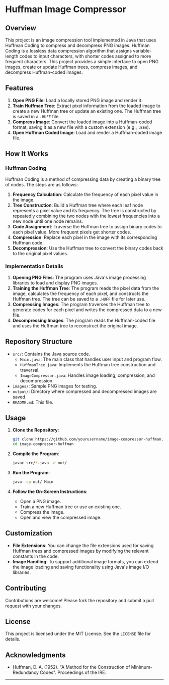 # Huffman Image Compressor

## Overview

This project is an image compression tool implemented in Java that uses Huffman Coding to compress and decompress PNG images. Huffman Coding is a lossless data compression algorithm that assigns variable-length codes to input characters, with shorter codes assigned to more frequent characters. This project provides a simple interface to open PNG images, create or update Huffman trees, compress images, and decompress Huffman-coded images.

## Features

1. **Open PNG File**: Load a locally stored PNG image and render it.
2. **Train Huffman Tree**: Extract pixel information from the loaded image to create a new Huffman tree or update an existing one. The Huffman tree is saved in a `.HUFF` file.
3. **Compress Image**: Convert the loaded image into a Huffman-coded format, saving it as a new file with a custom extension (e.g., `.BEA`).
4. **Open Huffman Coded Image**: Load and render a Huffman-coded image file.

## How It Works

### Huffman Coding

Huffman Coding is a method of compressing data by creating a binary tree of nodes. The steps are as follows:

1. **Frequency Calculation**: Calculate the frequency of each pixel value in the image.
2. **Tree Construction**: Build a Huffman tree where each leaf node represents a pixel value and its frequency. The tree is constructed by repeatedly combining the two nodes with the lowest frequencies into a new node until one node remains.
3. **Code Assignment**: Traverse the Huffman tree to assign binary codes to each pixel value. More frequent pixels get shorter codes.
4. **Compression**: Replace each pixel in the image with its corresponding Huffman code.
5. **Decompression**: Use the Huffman tree to convert the binary codes back to the original pixel values.

### Implementation Details

1. **Opening PNG Files**: The program uses Java's image processing libraries to load and display PNG images.
2. **Training the Huffman Tree**: The program reads the pixel data from the image, calculates the frequency of each pixel, and constructs the Huffman tree. The tree can be saved to a `.HUFF` file for later use.
3. **Compressing Images**: The program traverses the Huffman tree to generate codes for each pixel and writes the compressed data to a new file.
4. **Decompressing Images**: The program reads the Huffman-coded file and uses the Huffman tree to reconstruct the original image.

## Repository Structure

- `src/`: Contains the Java source code.
  - `Main.java`: The main class that handles user input and program flow.
  - `HuffmanTree.java`: Implements the Huffman tree construction and traversal.
  - `ImageCompressor.java`: Handles image loading, compression, and decompression.
- `images/`: Sample PNG images for testing.
- `output/`: Directory where compressed and decompressed images are saved.
- `README.md`: This file.

## Usage

1. **Clone the Repository**:
   ```bash
   git clone https://github.com/yourusername/image-compressor-huffman.git
   cd image-compressor-huffman
   ```

2. **Compile the Program**:
   ```bash
   javac src/*.java -d out/
   ```

3. **Run the Program**:
   ```bash
   java -cp out/ Main
   ```

4. **Follow the On-Screen Instructions**:
   - Open a PNG image.
   - Train a new Huffman tree or use an existing one.
   - Compress the image.
   - Open and view the compressed image.

## Customization

- **File Extensions**: You can change the file extensions used for saving Huffman trees and compressed images by modifying the relevant constants in the code.
- **Image Handling**: To support additional image formats, you can extend the image loading and saving functionality using Java's image I/O libraries.

## Contributing

Contributions are welcome! Please fork the repository and submit a pull request with your changes.

## License

This project is licensed under the MIT License. See the `LICENSE` file for details.

## Acknowledgments

- Huffman, D. A. (1952). "A Method for the Construction of Minimum-Redundancy Codes". Proceedings of the IRE.

---
